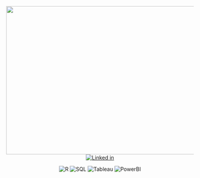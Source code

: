 <div id="header" align="center">
  <img src="https://www.bing.com/th/id/OGC.91168b4873f6659b3e9fdfe4b89cd864?pid=1.7&rurl=https%3a%2f%2fcapturly.com%2fblog%2fwp-content%2fuploads%2f2018%2f02%2fData-Website-Analytics.gif&ehk=R5KHvXhloUbZ3hcZAlGbWBB6zM72RZubk6Ck5OzkTBI%3d" height=400 width=600>
</div>

<div id="badges" align = "center"> 
  <a href = "https://www.linkedin.com/">
    <img alt = "Linked in" src = "https://img.shields.io/badge/LinkedIn-blue?logo=linkedin&logoColor=white">
  </a> 
</div>

<p align = "center">
<img alt = "R" src = "https://img.shields.io/badge/R Data Science-lightgrey?logo=R&logoColor=white"> 
<img alt = "SQL" src = "https://img.shields.io/badge/MySQL-red?logo=MySQL&logoColor=white">
<img alt = "Tableau" src = "https://img.shields.io/badge/Tableau-informational?logo=Tableau&logoColor=white">
<img alt = "PowerBI" src = "https://img.shields.io/badge/PowerBI-gold?logo=PowerBi&logoColor=white">
</p>
